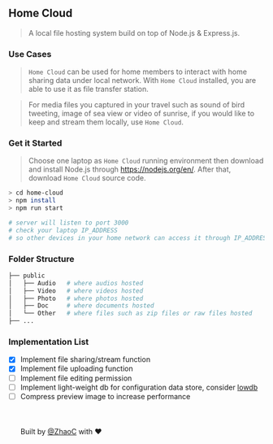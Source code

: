 ## Home Cloud
> A local file hosting system build on top of Node.js &amp; Express.js.

### Use Cases
> `Home Cloud` can be used for home members to interact with home sharing data under local network. With `Home Cloud` installed, you are able to use it as file transfer station. 

> For media files you captured in your travel such as sound of bird tweeting, image of sea view or video of sunrise, if you would like to keep and stream them locally, use `Home Cloud`.

### Get it Started
> Choose one laptop as `Home Cloud` running environment then download and install Node.js through https://nodejs.org/en/. After that, download `Home Cloud` source code.

```sh
> cd home-cloud
> npm install
> npm run start

# server will listen to port 3000
# check your laptop IP_ADDRESS 
# so other devices in your home network can access it through IP_ADDRESS:3000
```

### Folder Structure
```bash
├── public
│   ├── Audio   # where audios hosted
│   ├── Video   # where videos hosted 
│   ├── Photo   # where photos hosted
│   ├── Doc     # where documents hosted
│   └── Other   # where files such as zip files or raw files hosted
├── ...
```

### Implementation List
- [x] Implement file sharing/stream function 
- [x] Implement file uploading function
- [ ] Implement file editing permission
- [ ] Implement light-weight db for configuration data store, consider [lowdb](https://github.com/typicode/lowdb)
- [ ] Compress preview image to increase performance
<br/><br/><br/><br/>
Built by [@ZhaoC](https://github.com/ZhaoC) with :heart:
